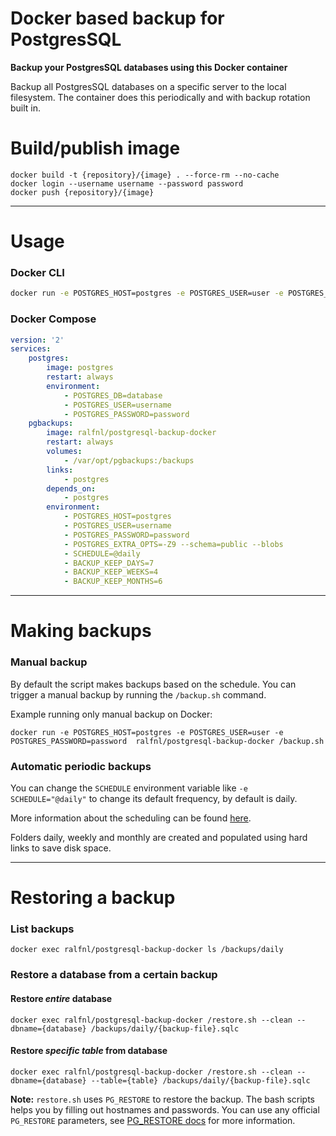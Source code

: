 # Docker based backup for PostgresSQL
**Backup your PostgresSQL databases using this Docker container**

Backup all PostgresSQL databases on a specific server to the local filesystem. The container does this periodically and with backup rotation built in.

Build/publish image
===
```shell
docker build -t {repository}/{image} . --force-rm --no-cache
docker login --username username --password password
docker push {repository}/{image}
```
---
Usage
===

### Docker CLI
```sh
docker run -e POSTGRES_HOST=postgres -e POSTGRES_USER=user -e POSTGRES_PASSWORD=password ralfnl/postgresql-backup-docker
```

### Docker Compose
```yaml
version: '2'
services:
    postgres:
        image: postgres
        restart: always
        environment:
            - POSTGRES_DB=database
            - POSTGRES_USER=username
            - POSTGRES_PASSWORD=password
    pgbackups:
        image: ralfnl/postgresql-backup-docker
        restart: always
        volumes:
            - /var/opt/pgbackups:/backups
        links:
            - postgres
        depends_on:
            - postgres
        environment:
            - POSTGRES_HOST=postgres
            - POSTGRES_USER=username
            - POSTGRES_PASSWORD=password
            - POSTGRES_EXTRA_OPTS=-Z9 --schema=public --blobs
            - SCHEDULE=@daily
            - BACKUP_KEEP_DAYS=7
            - BACKUP_KEEP_WEEKS=4
            - BACKUP_KEEP_MONTHS=6
```
---
Making backups
===

### Manual backup
By default the script makes backups based on the schedule. You can trigger a manual backup by running the `/backup.sh` command.

Example running only manual backup on Docker:
```shell
docker run -e POSTGRES_HOST=postgres -e POSTGRES_USER=user -e POSTGRES_PASSWORD=password  ralfnl/postgresql-backup-docker /backup.sh
```

### Automatic periodic backups

You can change the `SCHEDULE` environment variable like `-e SCHEDULE="@daily"` to change its default frequency, by default is daily.

More information about the scheduling can be found [here](http://godoc.org/github.com/robfig/cron#hdr-Predefined_schedules).

Folders daily, weekly and monthly are created and populated using hard links to save disk space.

---

Restoring a backup
===

### List backups

```shell
docker exec ralfnl/postgresql-backup-docker ls /backups/daily
```

### Restore a database from a certain backup

#### Restore _entire_ database
```shell
docker exec ralfnl/postgresql-backup-docker /restore.sh --clean --dbname={database} /backups/daily/{backup-file}.sqlc
```

#### Restore _specific table_ from database
```shell
docker exec ralfnl/postgresql-backup-docker /restore.sh --clean --dbname={database} --table={table} /backups/daily/{backup-file}.sqlc
```

**Note:** `restore.sh` uses `PG_RESTORE` to restore the backup. The bash scripts helps you by filling out hostnames and passwords. You can use any official `PG_RESTORE` parameters, see [PG_RESTORE docs](https://www.postgresql.org/docs/10/static/app-pgrestore.html) for more information.
